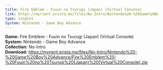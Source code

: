 ```yaml
---
title: Fire Emblem - Fuuin no Tsurugi (Japan) (Virtual Console)
link: https://myrient.erista.me/files/No-Intro/Nintendo%20-%20Game%20Boy%20Advance/Fire%20Emblem%20-%20Fuuin%20no%20Tsurugi%20(Japan)%20(Virtual%20Console).zip
type: single1
System: Nintendo - Game Boy Advance
---
```

<b>Game:</b> Fire Emblem - Fuuin no Tsurugi (Japan) (Virtual Console)<br>
<b>System:</b> Nintendo - Game Boy Advance<br>
<b>Collection:</b> No-Intro<br>
<b>Download:</b> https://myrient.erista.me/files/No-Intro/Nintendo%20-%20Game%20Boy%20Advance/Fire%20Emblem%20-%20Fuuin%20no%20Tsurugi%20(Japan)%20(Virtual%20Console).zip